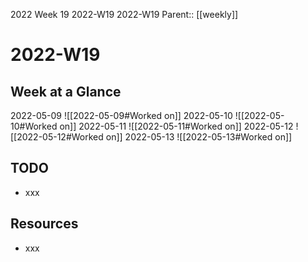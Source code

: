 2022 Week 19
2022-W19 2022-W19
Parent:: [[weekly]]

# 2022-W19

## Week at a Glance

2022-05-09
![[2022-05-09#Worked on]]
2022-05-10
![[2022-05-10#Worked on]]
2022-05-11
![[2022-05-11#Worked on]]
2022-05-12
![[2022-05-12#Worked on]]
2022-05-13
![[2022-05-13#Worked on]]

## TODO

- xxx

## Resources

- xxx


